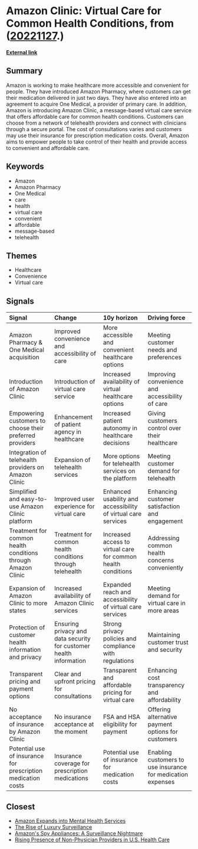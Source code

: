 # __Amazon Clinic: Virtual Care for Common Health Conditions__, from ([20221127](https://kghosh.substack.com/p/20221127).)

__[External link](https://www.aboutamazon.com/news/retail/what-is-amazon-clinic)__



## Summary

Amazon is working to make healthcare more accessible and convenient for people. They have introduced Amazon Pharmacy, where customers can get their medication delivered in just two days. They have also entered into an agreement to acquire One Medical, a provider of primary care. In addition, Amazon is introducing Amazon Clinic, a message-based virtual care service that offers affordable care for common health conditions. Customers can choose from a network of telehealth providers and connect with clinicians through a secure portal. The cost of consultations varies and customers may use their insurance for prescription medication costs. Overall, Amazon aims to empower people to take control of their health and provide access to convenient and affordable care.

## Keywords

* Amazon
* Amazon Pharmacy
* One Medical
* care
* health
* virtual care
* convenient
* affordable
* message-based
* telehealth

## Themes

* Healthcare
* Convenience
* Virtual care

## Signals

| Signal                                                       | Change                                                             | 10y horizon                                                   | Driving force                                               |
|:-------------------------------------------------------------|:-------------------------------------------------------------------|:--------------------------------------------------------------|:------------------------------------------------------------|
| Amazon Pharmacy & One Medical acquisition                    | Improved convenience and accessibility of care                     | More accessible and convenient healthcare options             | Meeting customer needs and preferences                      |
| Introduction of Amazon Clinic                                | Introduction of virtual care service                               | Increased availability of virtual healthcare options          | Improving convenience and accessibility of care             |
| Empowering customers to choose their preferred providers     | Enhancement of patient agency in healthcare                        | Increased patient autonomy in healthcare decisions            | Giving customers control over their healthcare              |
| Integration of telehealth providers on Amazon Clinic         | Expansion of telehealth services                                   | More options for telehealth services on the platform          | Meeting customer demand for telehealth                      |
| Simplified and easy-to-use Amazon Clinic platform            | Improved user experience for virtual care                          | Enhanced usability and accessibility of virtual care services | Enhancing customer satisfaction and engagement              |
| Treatment for common health conditions through Amazon Clinic | Treatment for common health conditions through telehealth          | Increased access to virtual care for common health conditions | Addressing common health concerns conveniently              |
| Expansion of Amazon Clinic to more states                    | Increased availability of Amazon Clinic services                   | Expanded reach and accessibility of virtual care services     | Meeting demand for virtual care in more areas               |
| Protection of customer health information and privacy        | Ensuring privacy and data security for customer health information | Strong privacy policies and compliance with regulations       | Maintaining customer trust and security                     |
| Transparent pricing and payment options                      | Clear and upfront pricing for consultations                        | Transparent and affordable pricing for virtual care           | Enhancing cost transparency and affordability               |
| No acceptance of insurance by Amazon Clinic                  | No insurance acceptance at the moment                              | FSA and HSA eligibility for payment                           | Offering alternative payment options for customers          |
| Potential use of insurance for prescription medication costs | Insurance coverage for prescription medications                    | Potential use of insurance for medication costs               | Enabling customers to use insurance for medication expenses |

## Closest

* [Amazon Expands into Mental Health Services](3d4aee592248f940acdac6ffab5ec4aa)
* [The Rise of Luxury Surveillance](382ab5700ea4e7c189a438c6e024ef18)
* [Amazon's Spy Appliances: A Surveillance Nightmare](6fb6587422619556f83c26b5b4386948)
* [Rising Presence of Non-Physician Providers in U.S. Health Care](f838ecf97c3451612325c6a706f16eed)